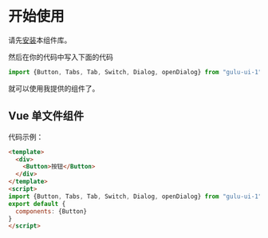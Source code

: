 # 开始使用
请先[安装](#/doc/install)本组件库。

然后在你的代码中写入下面的代码

```javascript
import {Button, Tabs, Tab, Switch, Dialog, openDialog} from "gulu-ui-1"
```

就可以使用我提供的组件了。

## Vue 单文件组件

代码示例：

```html
<template>
  <div>
    <Button>按钮</Button>
  </div>
</template>
<script>
import {Button, Tabs, Tab, Switch, Dialog, openDialog} from "gulu-ui-1"
export default {
  components: {Button}
}
</script>
```
